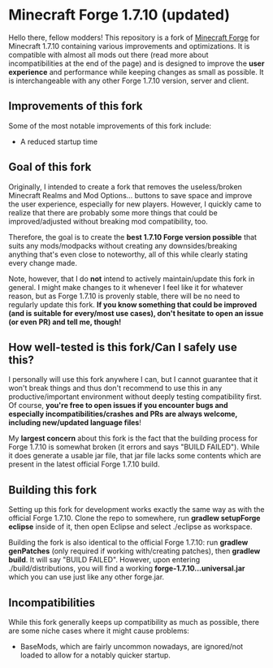 # Minecraft Forge 1.7.10 (updated)

Hello there, fellow modders!
This repository is a fork of [Minecraft Forge](https://github.com/MinecraftForge/MinecraftForge) for Minecraft 1.7.10 containing various improvements and optimizations.
It is compatible with almost all mods out there (read more about incompatibilities at the end of the page) and is designed to improve the **user experience** and performance while keeping changes as small as possible. It is interchangeable with any other Forge 1.7.10 version, server and client.

## Improvements of this fork

Some of the most notable improvements of this fork include:
* A reduced startup time

## Goal of this fork
Originally, I intended to create a fork that removes the useless/broken Minecraft Realms and Mod Options... buttons to save space and improve the user experience, especially for new players.
However, I quickly came to realize that there are probably some more things that could be improved/adjusted without breaking mod compatibility, too.

Therefore, the goal is to create the **best 1.7.10 Forge version possible** that suits any mods/modpacks without creating any downsides/breaking anything that's even close to noteworthy, all of this while clearly stating every change made.

Note, however, that I do **not** intend to actively maintain/update this fork in general. I might make changes to it whenever I feel like it for whatever reason, but as Forge 1.7.10 is provenly stable, there will be no need to regularly update this fork.
**If you know something that could be improved (and is suitable for every/most use cases), don't hesitate to open an issue (or even PR) and tell me, though!**

## How well-tested is this fork/Can I safely use this?
I personally will use this fork anywhere I can, but I cannot guarantee that it won't break things and thus don't recommend to use this in any productive/important environment without deeply testing compatibility first.
Of course, **you're free to open issues if you encounter bugs and especially incompatibilities/crashes and PRs are always welcome, including new/updated language files**!

My **largest concern** about this fork is the fact that the building process for Forge 1.7.10 is somewhat broken (it errors and says "BUILD FAILED"). While it does generate a usable jar file, that jar file lacks some contents which are present in the latest official Forge 1.7.10 build.

## Building this fork
Setting up this fork for development works exactly the same way as with the official Forge 1.7.10.
Clone the repo to somewhere, run **gradlew setupForge eclipse** inside of it, then open Eclipse and select ./eclipse as workspace.

Building the fork is also identical to the official Forge 1.7.10: run **gradlew genPatches** (only required if working with/creating patches), then **gradlew build**. It will say "BUILD FAILED". However, upon entering ./build/distributions, you will find a working **forge-1.7.10...universal.jar** which you can use just like any other forge.jar.

## Incompatibilities
While this fork generally keeps up compatibility as much as possible, there are some niche cases where it might cause problems:
* BaseMods, which are fairly uncommon nowadays, are ignored/not loaded to allow for a notably quicker startup.

